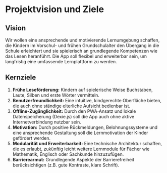 # Projektvision und Ziele

## Vision

Wir wollen eine ansprechende und motivierende Lernumgebung schaffen, die Kindern im Vorschul- und frühen Grundschulalter den Übergang in die Schule erleichtert und sie spielerisch an grundlegende Kompetenzen wie das Lesen heranführt. Die App soll flexibel und erweiterbar sein, um langfristig eine umfassende Lernplattform zu werden.

## Kernziele

1.  **Frühe Leseförderung:** Kindern auf spielerische Weise Buchstaben, Laute, Silben und erste Wörter vermitteln.
2.  **Benutzerfreundlichkeit:** Eine intuitive, kindgerechte Oberfläche bieten, die auch ohne ständige elterliche Aufsicht bedienbar ist.
3.  **Offline-Zugänglichkeit:** Durch den PWA-Ansatz und lokale Datenspeicherung (Dexie.js) soll die App auch ohne aktive Internetverbindung nutzbar sein.
4.  **Motivation:** Durch positive Rückmeldungen, Belohnungssysteme und eine ansprechende Gestaltung soll die Lernmotivation der Kinder gefördert werden.
5.  **Modularität und Erweiterbarkeit:** Eine technische Architektur schaffen, die es erlaubt, zukünftig leicht weitere Lernmodule für Fächer wie Mathematik, Englisch oder Sachkunde hinzuzufügen.
6.  **Barrierearmut:** Grundlegende Aspekte der Barrierefreiheit berücksichtigen (z.B. gute Kontraste, klare Schrift).

